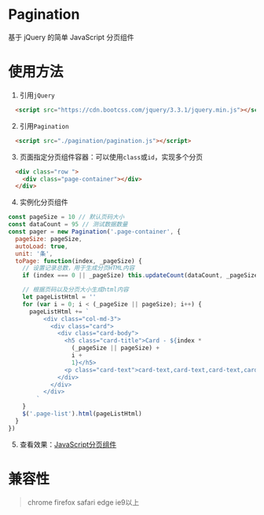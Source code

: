 # Pagination

基于 jQuery 的简单 JavaScript 分页组件

# 使用方法

1.  引用`jQuery`

```html
  <script src="https://cdn.bootcss.com/jquery/3.3.1/jquery.min.js"></script>
```

2.  引用`Pagination`

```html
  <script src="./pagination/pagination.js"></script>
```

3.  页面指定分页组件容器：可以使用`class`或`id`，实现多个分页

```html
  <div class="row ">
    <div class="page-container"></div>
  </div>
```

4.  实例化分页组件

```javascript
const pageSize = 10 // 默认页码大小
const dataCount = 95 // 测试数据数量
const pager = new Pagination('.page-container', {
  pageSize: pageSize,
  autoLoad: true,
  unit: '条',
  toPage: function(index, _pageSize) {
    // 设置记录总数，用于生成分页HTML内容
    if (index === 0 || _pageSize) this.updateCount(dataCount, _pageSize)

    // 根据页码以及分页大小生成html内容
    let pageListHtml = ''
    for (var i = 0; i < (_pageSize || pageSize); i++) {
      pageListHtml += `
          <div class="col-md-3">
            <div class="card">
              <div class="card-body">
                <h5 class="card-title">Card - ${index *
                  (_pageSize || pageSize) +
                  i +
                  1}</h5>
                <p class="card-text">card-text,card-text,card-text,card-text</p>
              </div>
            </div>
          </div>
        `
    }
    $('.page-list').html(pageListHtml)
  }
})
```

5. 查看效果：[JavaScript分页组件](https://liverwang.github.io/Pagination/src/index.html)

# 兼容性
> chrome
> firefox
> safari
> edge
> ie9以上
